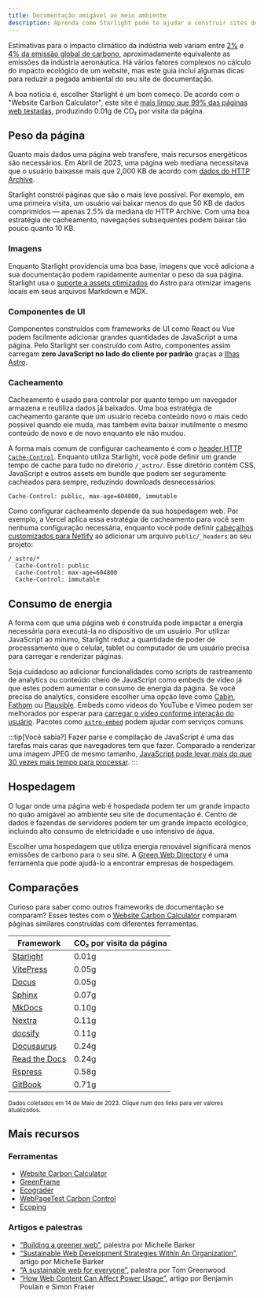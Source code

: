 ```yaml
---
title: Documentação amigável ao meio ambiente
description: Aprenda como Starlight pode te ajudar a construir sites de documentação mais verdes e reduzir sua pegada de carbono.
---
```


Estimativas para o impacto climático da indústria web variam entre [2%][sf] e [4% da emissão global de carbono][bbc], aproximadamente equivalente as emissões da indústria aeronáutica.
Há vários fatores complexos no cálculo do impacto ecológico de um website, mas este guia inclui algumas dicas para reduzir a pegada ambiental do seu site de documentação.

A boa noticía é, escolher Starlight é um bom começo.
De acordo com o "Website Carbon Calculator", este site é [mais limpo que 99% das páginas web testadas][sl-carbon], produzindo 0.01g de CO₂ por visita da página.

## Peso da página

Quanto mais dados uma página web transfere, mais recursos energéticos são necessários.
Em Abril de 2023, uma página web mediana necessitava que o usuário baixasse mais que 2,000 KB de acordo com [dados do HTTP Archive][http].

Starlight constrói páginas que são o mais leve possível.
Por exemplo, em uma primeira visita, um usuário vai baixar menos do que 50 KB de dados comprimidos — apenas 2.5% da mediana do HTTP Archive.
Com uma boa estratégia de cacheamento, navegações subsequentes podem baixar tão pouco quanto 10 KB.

### Imagens

Enquanto Starlight providencia uma boa base, imagens que você adiciona a sua documentação podem rapidamente aumentar o peso da sua página.
Starlight usa o [suporte a assets otimizados][assets] do Astro para otimizar imagens locais em seus arquivos Markdown e MDX.

### Componentes de UI

Componentes construídos com frameworks de UI como React ou Vue podem facilmente adicionar grandes quantidades de JavaScript a uma página.
Pelo Starlight ser construído com Astro, componentes assim carregam **zero JavaScript no lado do cliente por padrão** graças a [Ilhas Astro][islands].

### Cacheamento

Cacheamento é usado para controlar por quanto tempo um navegador armazena e reutiliza dados já baixados.
Uma boa estratégia de cacheamento garante que um usuário receba conteúdo novo o mais cedo possível quando ele muda, mas também evita baixar inutilmente o mesmo conteúdo de novo e de novo enquanto ele não mudou.

A forma mais comum de configurar cacheamento é com o [header HTTP `Cache-Control`][cache].
Enquanto utiliza Starlight, você pode definir um grande tempo de cache para tudo no diretório `/_astro/`.
Esse diretório contém CSS, JavaScript e outros assets em bundle que podem ser seguramente cacheados para sempre, reduzindo downloads desnecessários:

```
Cache-Control: public, max-age=604800, immutable
```

Como configurar cacheamento depende da sua hospedagem web. Por exemplo, a Vercel aplica essa estratégia de cacheamento para você sem nenhuma configuração necessária, enquanto você pode definir [cabeçalhos customizados para Netlify][ntl-headers] ao adicionar um arquivo `public/_headers` ao seu projeto:

```
/_astro/*
  Cache-Control: public
  Cache-Control: max-age=604800
  Cache-Control: immutable
```

[cache]: https://csswizardry.com/2019/03/cache-control-for-civilians/
[ntl-headers]: https://docs.netlify.com/routing/headers/

## Consumo de energia

A forma com que uma página web é construída pode impactar a energia necessária para executá-la no dispositivo de um usuário.
Por utilizar JavaScript ao mínimo, Starlight reduz a quantidade de poder de processamento que o celular, tablet ou computador de um usuário precisa para carregar e renderizar páginas.

Seja cuidadoso ao adicionar funcionalidades como scripts de rastreamento de analytics ou conteúdo cheio de JavaScript como embeds de vídeo já que estes podem aumentar o consumo de energia da página.
Se você precisa de analytics, considere escolher uma opção leve como [Cabin][cabin], [Fathom][fathom] ou [Plausible][plausible].
Embeds como vídeos do YouTube e Vimeo podem ser melhorados por esperar para [carregar o vídeo conforme interação do usuário][lazy-video].
Pacotes como [`astro-embed`][embed] podem ajudar com serviços comuns.

:::tip[Você sabia?]
Fazer parse e compilação de JavaScript é uma das tarefas mais caras que navegadores tem que fazer.
Comparado a renderizar uma imagem JPEG de mesmo tamanho, [JavaScript pode levar mais do que 30 vezes mais tempo para processar][cost-of-js].
:::

[cabin]: https://withcabin.com/
[fathom]: https://usefathom.com/
[plausible]: https://plausible.io/
[lazy-video]: https://web.dev/iframe-lazy-loading/
[embed]: https://www.npmjs.com/package/astro-embed
[cost-of-js]: https://medium.com/dev-channel/the-cost-of-javascript-84009f51e99e

## Hospedagem

O lugar onde uma página web é hospedada podem ter um grande impacto no quão amigável ao ambiente seu site de documentação é.
Centro de dados e fazendas de servidores podem ter um grande impacto ecológico, incluindo alto consumo de eletricidade e uso intensivo de água.

Escolher uma hospedagem que utiliza energia renovável significará menos emissões de carbono para o seu site. A [Green Web Directory][gwb] é uma ferramenta que pode ajudá-lo a encontrar empresas de hospedagem.

[gwb]: https://www.thegreenwebfoundation.org/directory/

## Comparações

Curioso para saber como outros frameworks de documentação se comparam?
Esses testes com o [Website Carbon Calculator][wcc] comparam páginas similares construídas com diferentes ferramentas.

| Framework                   | CO₂ por visita da página |
| --------------------------- | ------------------------ |
| [Starlight][sl-carbon]      | 0.01g                    |
| [VitePress][vp-carbon]      | 0.05g                    |
| [Docus][dc-carbon]          | 0.05g                    |
| [Sphinx][sx-carbon]         | 0.07g                    |
| [MkDocs][mk-carbon]         | 0.10g                    |
| [Nextra][nx-carbon]         | 0.11g                    |
| [docsify][dy-carbon]        | 0.11g                    |
| [Docusaurus][ds-carbon]     | 0.24g                    |
| [Read the Docs][rtd-carbon] | 0.24g                    |
| [Rspress][rp-carbon]        | 0.58g                    |
| [GitBook][gb-carbon]        | 0.71g                    |

<small>Dados coletados em 14 de Maio de 2023. Clique num dos links para ver valores atualizados.</small>

[sl-carbon]: https://www.websitecarbon.com/website/starlight-astro-build-getting-started/
[vp-carbon]: https://www.websitecarbon.com/website/vitepress-dev-guide-what-is-vitepress/
[dc-carbon]: https://www.websitecarbon.com/website/docus-dev-introduction-getting-started/
[sx-carbon]: https://www.websitecarbon.com/website/sphinx-doc-org-en-master-usage-quickstart-html/
[mk-carbon]: https://www.websitecarbon.com/website/mkdocs-org-getting-started/
[nx-carbon]: https://www.websitecarbon.com/website/nextra-site-docs-docs-theme-start/
[dy-carbon]: https://www.websitecarbon.com/website/docsify-js-org/
[ds-carbon]: https://www.websitecarbon.com/website/docusaurus-io-docs/
[rtd-carbon]: https://www.websitecarbon.com/website/docs-readthedocs-io-en-stable-index-html/
[rp-carbon]: https://www.websitecarbon.com/website/rspress-dev-guide-start-introduction-html/
[gb-carbon]: https://www.websitecarbon.com/website/docs-gitbook-com/

## Mais recursos

### Ferramentas

- [Website Carbon Calculator][wcc]
- [GreenFrame](https://greenframe.io/)
- [Ecograder](https://ecograder.com/)
- [WebPageTest Carbon Control](https://www.webpagetest.org/carbon-control/)
- [Ecoping](https://ecoping.earth/)

### Artigos e palestras

- [“Building a greener web”](https://youtu.be/EfPoOt7T5lg), palestra por Michelle Barker
- [“Sustainable Web Development Strategies Within An Organization”](https://www.smashingmagazine.com/2022/10/sustainable-web-development-strategies-organization/), artigo por Michelle Barker
- [“A sustainable web for everyone”](https://2021.stateofthebrowser.com/speakers/tom-greenwood/), palestra por Tom Greenwood
- [“How Web Content Can Affect Power Usage”](https://webkit.org/blog/8970/how-web-content-can-affect-power-usage/), artigo por Benjamin Poulain e Simon Fraser

[sf]: https://www.sciencefocus.com/science/what-is-the-carbon-footprint-of-the-internet/
[bbc]: https://www.bbc.com/future/article/20200305-why-your-internet-habits-are-not-as-clean-as-you-think
[http]: https://httparchive.org/reports/state-of-the-web
[assets]: https://docs.astro.build/pt-br/guides/assets/
[islands]: https://docs.astro.build/pt-br/concepts/islands/
[wcc]: https://www.websitecarbon.com/
